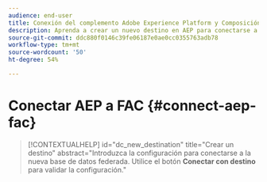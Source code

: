 ```yaml
---
audience: end-user
title: Conexión del complemento Adobe Experience Platform y Composición de audiencia federada de Adobe
description: Aprenda a crear un nuevo destino en AEP para conectarse a FAC
source-git-commit: ddc880f0146c39fe06187e0ae0cc0355763adb78
workflow-type: tm+mt
source-wordcount: '50'
ht-degree: 54%

---
```


# Conectar AEP a FAC {#connect-aep-fac}


>[!CONTEXTUALHELP]
>id="dc_new_destination"
>title="Crear un destino"
>abstract="Introduzca la configuración para conectarse a la nueva base de datos federada. Utilice el botón **Conectar con destino** para validar la configuración."


